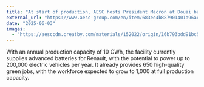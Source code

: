 ```yaml
---
title: "At start of production, AESC hosts President Macron at Douai battery Gigafactory"
external_url: "https://www.aesc-group.com/en/item/683ee4b887901401a96ac1ce/"
date: "2025-06-03"
images:
  - "https://aesccdn.creatby.com/materials/152022/origin/16b793bdd91bc51a2545189e700c1240_origin.jpeg"
---
```


With an annual production capacity of 10 GWh, the facility currently supplies advanced batteries for Renault, with the potential to power up to 200,000 electric vehicles per year. It already provides 650 high-quality green jobs, with the workforce expected to grow to 1,000 at full production capacity.